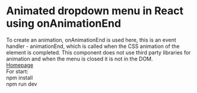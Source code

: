 # Animated dropdown menu in React using onAnimationEnd
To create an animation, onAnimationEnd is used here, this is an event handler - animationEnd, which is called when the CSS animation of the element is completed. This component does not use third party libraries for animation and when the menu is closed it is not in the DOM.\
[Homepage](https://shedov.top/animated-dropdown-menu-in-react-using-onanimationend)\
For start:\
npm install\
npm run dev
